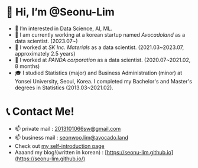 # 👋 Hi, I’m @Seonu-Lim

- 👀 I’m interested in Data Science, AI, ML.
- 🌱 I am currently working at a korean startup named *Avocadoland* as a data scientist. (2023.07~)
- 🌱 I worked at *SK Inc. Materials* as a data scientist. (2021.03~2023.07, approximately 2.5 years)
- 🌱 I worked at *PANDA corporation* as a data scientist. (2020.07~2021.02, 8 months)
- 🎓 I studied Statistics (major) and Business Administration (minor) at Yonsei University, Seoul, Korea. I completed my Bachelor's and Master's degrees in Statistics (2013.03~2021.02).
  
# 📞 Contact Me!
- 📫 private mail : 2013101066sw@gmail.com
- 📫 business mail : seonwoo.lim@avocado.land
- Check out [my self-introduction page](https://seonu-lim.netlify.app/)
- Aaaand my blog!(written in korean) : [https://seonu-lim.github.io](https://seonu-lim.github.io/)
